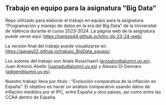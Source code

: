 
## Trabajo en equipo para la asignatura "Big Data"

<!-- El párrafo de abajo has de dejarlo tal cual. NO HAS DE CAMBIAR NADA!!-->

Repo utilizado para elaborar el trabajo en equipo para la asignatura "Programación y manejo de datos en la era del Big Data" de la Universitat de València durante el curso 2023-2024. La página web de la asignatura puede verse aquí: <https://perezp44.github.io/intro-ds-23-24-web/>.



<!-- En la linea de abajo HAS de SUSTITUIR "perezp44" por tu usuario de Github-->
La versión final del trabajo puede visualizarse en: <https://aanais02.github.io/trabajo_BigData_equipo/>. 


<!-- Abajo podéis escribir lo que queráis, igual un resumen del trabajo, o ..., o ... pero al menos, tenéis que poner el título del trabajo y el nombre de los componentes del equipo-->

Los autores del trabajo son Anaïs Rosschaert (arossloy@alumni.uv.es), Juan Antonio Abello (juanadu@alumni.uv.es) y Alessio Di Gennaro (adigen@lumni.uv.es).

Nuestro trabajo lleva por título : "Evolución comparativa de la inflación en España". El objetivo es hacer un análisis comparativo usando datos de inflación medidos por el IPC, entre España y otos países, así como entre las CCAA dentro de España.


